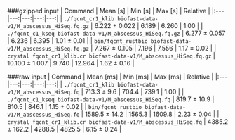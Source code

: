 ###gzipped input
| Command | Mean [s] | Min [s] | Max [s] | Relative |
|:---|---:|---:|---:|---:|
| `./fqcnt_cr1_klib biofast-data-v1/M_abscessus_HiSeq.fq.gz` | 6.222 ± 0.022 | 6.189 | 6.260 | 1.00 |
| `./fqcnt_c1_kseq biofast-data-v1/M_abscessus_HiSeq.fq.gz` | 6.277 ± 0.057 | 6.236 | 6.395 | 1.01 ± 0.01 |
| `bin/fqcnt_rustbio biofast-data-v1/M_abscessus_HiSeq.fq.gz` | 7.267 ± 0.105 | 7.196 | 7.556 | 1.17 ± 0.02 |
| `crystal fqcnt_cr1_klib.cr biofast-data-v1/M_abscessus_HiSeq.fq.gz` | 10.100 ± 1.007 | 9.740 | 12.964 | 1.62 ± 0.16 |

###raw input
| Command | Mean [ms] | Min [ms] | Max [ms] | Relative |
|:---|---:|---:|---:|---:|
| `./fqcnt_cr1_klib biofast-data-v1/M_abscessus_HiSeq.fq` | 713.3 ± 9.6 | 704.4 | 739.1 | 1.00 |
| `./fqcnt_c1_kseq biofast-data-v1/M_abscessus_HiSeq.fq` | 819.7 ± 10.9 | 810.5 | 846.1 | 1.15 ± 0.02 |
| `bin/fqcnt_rustbio biofast-data-v1/M_abscessus_HiSeq.fq` | 1589.5 ± 14.2 | 1565.3 | 1609.8 | 2.23 ± 0.04 |
| `crystal fqcnt_cr1_klib.cr biofast-data-v1/M_abscessus_HiSeq.fq` | 4385.2 ± 162.2 | 4288.5 | 4825.5 | 6.15 ± 0.24 |
